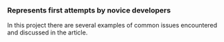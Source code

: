 ﻿### Represents first attempts by novice developers
In this project there are several examples of common issues encountered and discussed in the article.